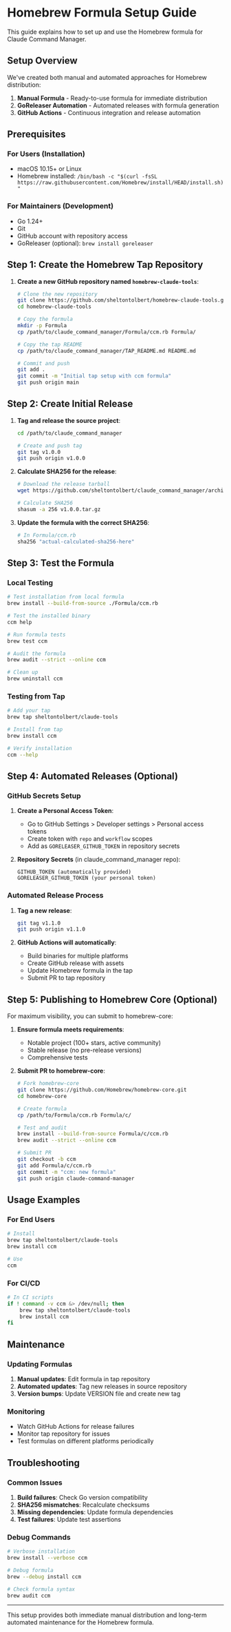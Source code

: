 # Homebrew Formula Setup Guide

This guide explains how to set up and use the Homebrew formula for Claude Command Manager.

## Setup Overview

We've created both manual and automated approaches for Homebrew distribution:

1. **Manual Formula** - Ready-to-use formula for immediate distribution
2. **GoReleaser Automation** - Automated releases with formula generation
3. **GitHub Actions** - Continuous integration and release automation

## Prerequisites

### For Users (Installation)
- macOS 10.15+ or Linux
- Homebrew installed: `/bin/bash -c "$(curl -fsSL https://raw.githubusercontent.com/Homebrew/install/HEAD/install.sh)"`

### For Maintainers (Development)
- Go 1.24+
- Git
- GitHub account with repository access
- GoReleaser (optional): `brew install goreleaser`

## Step 1: Create the Homebrew Tap Repository

1. **Create a new GitHub repository named `homebrew-claude-tools`**:
   ```bash
   # Clone the new repository
   git clone https://github.com/sheltontolbert/homebrew-claude-tools.git
   cd homebrew-claude-tools
   
   # Copy the formula
   mkdir -p Formula
   cp /path/to/claude_command_manager/Formula/ccm.rb Formula/
   
   # Copy the tap README
   cp /path/to/claude_command_manager/TAP_README.md README.md
   
   # Commit and push
   git add .
   git commit -m "Initial tap setup with ccm formula"
   git push origin main
   ```

## Step 2: Create Initial Release

1. **Tag and release the source project**:
   ```bash
   cd /path/to/claude_command_manager
   
   # Create and push tag
   git tag v1.0.0
   git push origin v1.0.0
   ```

2. **Calculate SHA256 for the release**:
   ```bash
   # Download the release tarball
   wget https://github.com/sheltontolbert/claude_command_manager/archive/refs/tags/v1.0.0.tar.gz
   
   # Calculate SHA256
   shasum -a 256 v1.0.0.tar.gz
   ```

3. **Update the formula with the correct SHA256**:
   ```ruby
   # In Formula/ccm.rb
   sha256 "actual-calculated-sha256-here"
   ```

## Step 3: Test the Formula

### Local Testing

```bash
# Test installation from local formula
brew install --build-from-source ./Formula/ccm.rb

# Test the installed binary
ccm help

# Run formula tests
brew test ccm

# Audit the formula
brew audit --strict --online ccm

# Clean up
brew uninstall ccm
```

### Testing from Tap

```bash
# Add your tap
brew tap sheltontolbert/claude-tools

# Install from tap
brew install ccm

# Verify installation
ccm --help
```

## Step 4: Automated Releases (Optional)

### GitHub Secrets Setup

1. **Create a Personal Access Token**:
   - Go to GitHub Settings > Developer settings > Personal access tokens
   - Create token with `repo` and `workflow` scopes
   - Add as `GORELEASER_GITHUB_TOKEN` in repository secrets

2. **Repository Secrets** (in claude_command_manager repo):
   ```
   GITHUB_TOKEN (automatically provided)
   GORELEASER_GITHUB_TOKEN (your personal token)
   ```

### Automated Release Process

1. **Tag a new release**:
   ```bash
   git tag v1.1.0
   git push origin v1.1.0
   ```

2. **GitHub Actions will automatically**:
   - Build binaries for multiple platforms
   - Create GitHub release with assets
   - Update Homebrew formula in the tap
   - Submit PR to tap repository

## Step 5: Publishing to Homebrew Core (Optional)

For maximum visibility, you can submit to homebrew-core:

1. **Ensure formula meets requirements**:
   - Notable project (100+ stars, active community)
   - Stable release (no pre-release versions)
   - Comprehensive tests

2. **Submit PR to homebrew-core**:
   ```bash
   # Fork homebrew-core
   git clone https://github.com/Homebrew/homebrew-core.git
   cd homebrew-core
   
   # Create formula
   cp /path/to/Formula/ccm.rb Formula/c/
   
   # Test and audit
   brew install --build-from-source Formula/c/ccm.rb
   brew audit --strict --online ccm
   
   # Submit PR
   git checkout -b ccm
   git add Formula/c/ccm.rb
   git commit -m "ccm: new formula"
   git push origin claude-command-manager
   ```

## Usage Examples

### For End Users

```bash
# Install
brew tap sheltontolbert/claude-tools
brew install ccm

# Use
ccm
```

### For CI/CD

```bash
# In CI scripts
if ! command -v ccm &> /dev/null; then
    brew tap sheltontolbert/claude-tools
    brew install ccm
fi
```

## Maintenance

### Updating Formulas

1. **Manual updates**: Edit formula in tap repository
2. **Automated updates**: Tag new releases in source repository
3. **Version bumps**: Update VERSION file and create new tag

### Monitoring

- Watch GitHub Actions for release failures
- Monitor tap repository for issues
- Test formulas on different platforms periodically

## Troubleshooting

### Common Issues

1. **Build failures**: Check Go version compatibility
2. **SHA256 mismatches**: Recalculate checksums
3. **Missing dependencies**: Update formula dependencies
4. **Test failures**: Update test assertions

### Debug Commands

```bash
# Verbose installation
brew install --verbose ccm

# Debug formula
brew --debug install ccm

# Check formula syntax
brew audit ccm
```

---

This setup provides both immediate manual distribution and long-term automated maintenance for the Homebrew formula.